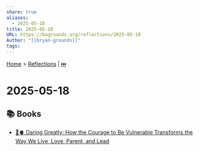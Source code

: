 ```yaml
---
share: true
aliases:
  - 2025-05-18
title: 2025-05-18
URL: https://bagrounds.org/reflections/2025-05-18
Author: "[[bryan-grounds]]"
tags: 
---
```

[Home](../index.md) > [Reflections](./index.md) | [⏮️](./2025-05-17.md)  
# 2025-05-18  
## 📚 Books  
- [🦁🫀 Daring Greatly: How the Courage to Be Vulnerable Transforms the Way We Live, Love, Parent, and Lead](../books/daring-greatly-how-the-courage-to-be-vulnerable-transforms-the-way-we-live-love-parent-and-lead.md)